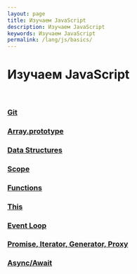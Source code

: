 ```yaml
---
layout: page
title: Изучаем JavaScript
description: Изучаем JavaScript
keywords: Изучаем JavaScript
permalink: /lang/js/basics/
---
```


# Изучаем JavaScript

<br/>

### [Git](/lang/js/basics/git/)

### [Array.prototype](/lang/js/basics/array-prototype/)

### [Data Structures](/lang/js/basics/data-structures/)

### [Scope](/lang/js/basics/scope/)

### [Functions](/lang/js/basics/functions/)

### [This](/lang/js/basics/this/)

### [Event Loop](/lang/js/basics/event-loop/)

### [Promise, Iterator, Generator, Proxy](/lang/js/basics/promise-iterator-generator-proxy/)

### [Async/Await](/lang/js/basics/async-await/)
